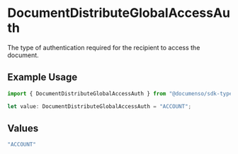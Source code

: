 # DocumentDistributeGlobalAccessAuth

The type of authentication required for the recipient to access the document.

## Example Usage

```typescript
import { DocumentDistributeGlobalAccessAuth } from "@documenso/sdk-typescript/models/operations";

let value: DocumentDistributeGlobalAccessAuth = "ACCOUNT";
```

## Values

```typescript
"ACCOUNT"
```